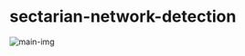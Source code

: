 # sectarian-network-detection

![main-img](https://github.com/hiyamgh/sectarian-network-detection/blob/master/IMG-20230714-WA0001.jpg)
